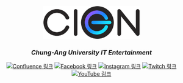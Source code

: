 <div align="center">
    <img src="/profile/logo.png" width="50%" alt="CIEN 동아리 로고"/>
    <h3><i>Chung-Ang University IT Entertainment</i></h3>
    <div>
        <a href="https://www.cien.or.kr"><img src="https://img.shields.io/badge/homepage-%23172BF4.svg?style=for-the-badge&logo=confluence&logoColor=white" alt="Confluence 링크"/></a>
        <a href="https://facebook.com/ciendevteam"><img src="https://img.shields.io/badge/Facebook-%231877F2.svg?style=for-the-badge&logo=Facebook&logoColor=white" alt="Facebook 링크"/></a>
        <a href="https://instagram.com/ciengames"><img src="https://img.shields.io/badge/Instagram-%23E4405F.svg?style=for-the-badge&logo=Instagram&logoColor=white" alt="Instagram 링크"/></a>
        <a href="https://twitch.tv/ciengames"><img src="https://img.shields.io/badge/Twitch-%239146FF.svg?style=for-the-badge&logo=Twitch&logoColor=white" alt="Twitch 링크"/></a>
        <a href="https://youtube.com/@caucien"><img src="https://img.shields.io/badge/YouTube-%23FF0000.svg?style=for-the-badge&logo=YouTube&logoColor=white" alt="YouTube 링크"/></a>
    </div>
</div>
